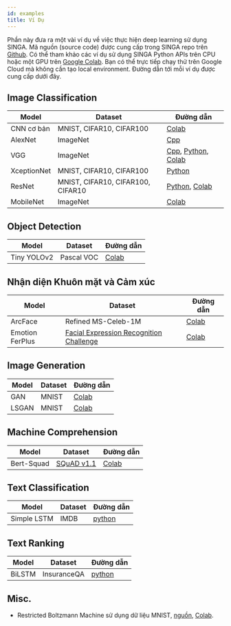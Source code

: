```yaml
---
id: examples
title: Ví Dụ
---
```


<!--- Licensed to the Apache Software Foundation (ASF) under one or more contributor license agreements.  See the NOTICE file distributed with this work for additional information regarding copyright ownership.  The ASF licenses this file to you under the Apache License, Version 2.0 (the "License"); you may not use this file except in compliance with the License.  You may obtain a copy of the License at http://www.apache.org/licenses/LICENSE-2.0 Unless required by applicable law or agreed to in writing, software distributed under the License is distributed on an "AS IS" BASIS, WITHOUT WARRANTIES OR CONDITIONS OF ANY KIND, either express or implied.  See the License for the specific language governing permissions and limitations under the License.  -->

Phần này đưa ra một vài ví dụ về việc thực hiện deep learning sử dụng SINGA. Mã nguồn (source code) được cung cấp trong SINGA repo trên
[Github](https://github.com/apache/singa/tree/master/examples). Có thể tham khảo các ví dụ sử dụng SINGA Python APIs trên CPU hoặc một GPU trên
[Google Colab](https://colab.research.google.com/). Bạn có thể trực tiếp chạy thử trên 
Google Cloud mà không cần tạo local environment. Đường dẫn tới mỗi ví dụ được cung cấp dưới đây.

## Image Classification

| Model       | Dataset                           | Đường dẫn                                                                                                   |
| ----------- | --------------------------------- | ------------------------------------------------------------------------------------------------------- |
| CNN cơ bản  | MNIST, CIFAR10, CIFAR100          | [Colab](https://colab.research.google.com/drive/1fbGUs1AsoX6bU5F745RwQpohP4bHTktq)                      |
| AlexNet     | ImageNet                          | [Cpp]()                                                                                                 |
| VGG         | ImageNet                          | [Cpp](), [Python](), [Colab](https://colab.research.google.com/drive/14kxgRKtbjPCKKsDJVNi3AvTev81Gp_Ds) |
| XceptionNet | MNIST, CIFAR10, CIFAR100          | [Python]()                                                                                              |
| ResNet      | MNIST, CIFAR10, CIFAR100, CIFAR10 | [Python](), [Colab](https://colab.research.google.com/drive/1u1RYefSsVbiP4I-5wiBKHjsT9L0FxLm9)          |
| MobileNet   | ImageNet                          | [Colab](https://colab.research.google.com/drive/1HsixqJMIpKyEPhkbB8jy7NwNEFEAUWAf)                      |

## Object Detection

| Model       | Dataset    | Đường dẫn                                                                                |
| ----------- | ---------- | ---------------------------------------------------------------------------------- |
| Tiny YOLOv2 | Pascal VOC | [Colab](https://colab.research.google.com/drive/11V4I6cRjIJNUv5ZGsEGwqHuoQEie6b1T) |

## Nhận diện Khuôn mặt và Cảm xúc 

| Model           | Dataset                                                                                                                                                | Đường dẫn                                                                               |
| --------------- | ------------------------------------------------------------------------------------------------------------------------------------------------------ | ---------------------------------------------------------------------------------- |
| ArcFace         | Refined MS-Celeb-1M                                                                                                                                    | [Colab](https://colab.research.google.com/drive/1qanaqUKGIDtifdzEzJOHjEj4kYzA9uJC) |
| Emotion FerPlus | [Facial Expression Recognition Challenge](https://www.kaggle.com/c/challenges-in-representation-learning-facial-expression-recognition-challenge/data) | [Colab](https://colab.research.google.com/drive/1XHtBQGRhe58PDi4LGYJzYueWBeWbO23r) |

## Image Generation

| Model | Dataset | Đường dẫn                                                                                |
| ----- | ------- | ---------------------------------------------------------------------------------- |
| GAN   | MNIST   | [Colab](https://colab.research.google.com/drive/1f86MNDW47DJqHoIqWD1tOxcyx2MWys8L) |
| LSGAN | MNIST   | [Colab](https://colab.research.google.com/drive/1C6jNRf28vnFOI9JVM4lpkJPqxsnhxdol) |

## Machine Comprehension

| Model      | Dataset                                                                   | Đường dẫn                                                                                |
| ---------- | ------------------------------------------------------------------------- | ---------------------------------------------------------------------------------- |
| Bert-Squad | [SQuAD v1.1](https://rajpurkar.github.io/SQuAD-explorer/explore/1.1/dev/) | [Colab](https://colab.research.google.com/drive/1kud-lUPjS_u-TkDAzihBTw0Vqr0FjCE-) |

## Text Classification

| Model       | Dataset | Đường dẫn       |
| ----------- | ------- | ---------- |
| Simple LSTM | IMDB    | [python]() |

## Text Ranking

| Model  | Dataset     | Đường dẫn      |
| ------ | ----------- | ---------- |
| BiLSTM | InsuranceQA | [python]() |

## Misc.

- Restricted Boltzmann Machine sử dụng dữ liệu MNIST, [nguồn](),
  [Colab](https://colab.research.google.com/drive/19996noGu9JyHHkVmp4edBGu7PJSRQKsd).
